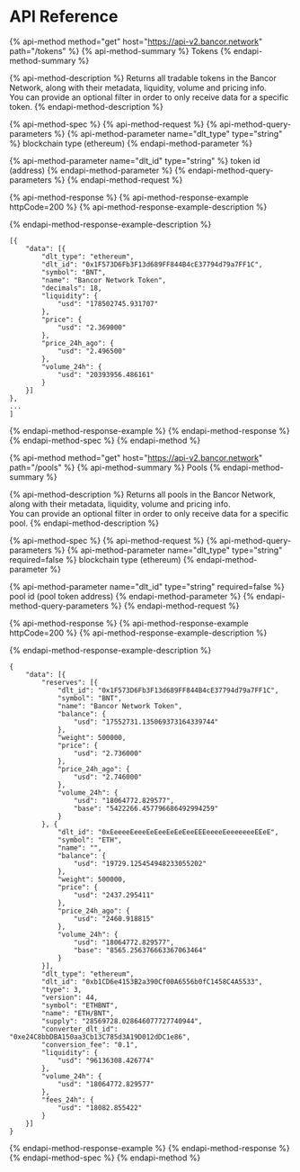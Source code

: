 # API Reference

{% api-method method="get" host="https://api-v2.bancor.network" path="/tokens" %}
{% api-method-summary %}
Tokens
{% endapi-method-summary %}

{% api-method-description %}
Returns all tradable tokens in the Bancor Network, along with their metadata, liquidity, volume and pricing info.  
You can provide an optional filter in order to only receive data for a specific token.
{% endapi-method-description %}

{% api-method-spec %}
{% api-method-request %}
{% api-method-query-parameters %}
{% api-method-parameter name="dlt\_type" type="string" %}
blockchain type \(ethereum\)
{% endapi-method-parameter %}

{% api-method-parameter name="dlt\_id" type="string" %}
token id \(address\)
{% endapi-method-parameter %}
{% endapi-method-query-parameters %}
{% endapi-method-request %}

{% api-method-response %}
{% api-method-response-example httpCode=200 %}
{% api-method-response-example-description %}

{% endapi-method-response-example-description %}

```text
[{
    "data": [{
        "dlt_type": "ethereum",
        "dlt_id": "0x1F573D6Fb3F13d689FF844B4cE37794d79a7FF1C",
        "symbol": "BNT",
        "name": "Bancor Network Token",
        "decimals": 18,
        "liquidity": {
            "usd": "178502745.931707"
        },
        "price": {
            "usd": "2.369000"
        },
        "price_24h_ago": {
            "usd": "2.496500"
        },
        "volume_24h": {
            "usd": "20393956.486161"
        }
    }]
},
...
]
```
{% endapi-method-response-example %}
{% endapi-method-response %}
{% endapi-method-spec %}
{% endapi-method %}

{% api-method method="get" host="https://api-v2.bancor.network" path="/pools" %}
{% api-method-summary %}
Pools
{% endapi-method-summary %}

{% api-method-description %}
Returns all pools in the Bancor Network, along with their metadata, liquidity, volume and pricing info.  
You can provide an optional filter in order to only receive data for a specific pool.
{% endapi-method-description %}

{% api-method-spec %}
{% api-method-request %}
{% api-method-query-parameters %}
{% api-method-parameter name="dlt\_type" type="string" required=false %}
blockchain type \(ethereum\)
{% endapi-method-parameter %}

{% api-method-parameter name="dlt\_id" type="string" required=false %}
pool id \(pool token address\)
{% endapi-method-parameter %}
{% endapi-method-query-parameters %}
{% endapi-method-request %}

{% api-method-response %}
{% api-method-response-example httpCode=200 %}
{% api-method-response-example-description %}

{% endapi-method-response-example-description %}

```text
{
	"data": [{
		"reserves": [{
			"dlt_id": "0x1F573D6Fb3F13d689FF844B4cE37794d79a7FF1C",
			"symbol": "BNT",
			"name": "Bancor Network Token",
			"balance": {
				"usd": "17552731.135069373164339744"
			},
			"weight": 500000,
			"price": {
				"usd": "2.736000"
			},
			"price_24h_ago": {
				"usd": "2.746000"
			},
			"volume_24h": {
				"usd": "18064772.829577",
				"base": "5422266.457796686492994259"
			}
		}, {
			"dlt_id": "0xEeeeeEeeeEeEeeEeEeEeeEEEeeeeEeeeeeeeEEeE",
			"symbol": "ETH",
			"name": "",
			"balance": {
				"usd": "19729.125454948233055202"
			},
			"weight": 500000,
			"price": {
				"usd": "2437.295411"
			},
			"price_24h_ago": {
				"usd": "2460.918815"
			},
			"volume_24h": {
				"usd": "18064772.829577",
				"base": "8565.256376663367063464"
			}
		}],
		"dlt_type": "ethereum",
		"dlt_id": "0xb1CD6e4153B2a390Cf00A6556b0fC1458C4A5533",
		"type": 3,
		"version": 44,
		"symbol": "ETHBNT",
		"name": "ETH/BNT",
		"supply": "28569728.028646077727740944",
		"converter_dlt_id": "0xe24C8bbDBA150aa3Cb13C785d3A19D012dDC1e86",
		"conversion_fee": "0.1",
		"liquidity": {
			"usd": "96136308.426774"
		},
		"volume_24h": {
			"usd": "18064772.829577"
		},
		"fees_24h": {
			"usd": "18082.855422"
		}
	}]
}
```
{% endapi-method-response-example %}
{% endapi-method-response %}
{% endapi-method-spec %}
{% endapi-method %}

